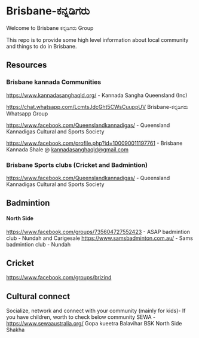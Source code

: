 # Brisbane-ಕನ್ನಡಿಗರು

Welcome to Brisbane ಕನ್ನಡಿಗರು Group

This repo is to provide some high level information about local community and things to do in Brisbane.

## Resources  

### Brisbane kannada Communities 

https://www.kannadasanghaqld.org/ - Kannada Sangha Queensland (Inc)

https://chat.whatsapp.com/LcmtsJdcGht5CWsCuuppUV  Brisbane-ಕನ್ನಡಿಗರು Whatsapp Group 

https://www.facebook.com/Queenslandkannadigas/ - Queensland Kannadigas Cultural and Sports Society

https://www.facebook.com/profile.php?id=100090011197761 - Brisbane Kannada Shale @ kannadasanghaqld@gmail.com


### Brisbane Sports clubs (Cricket and Badmintion) 
https://www.facebook.com/Queenslandkannadigas/ - Queensland Kannadigas Cultural and Sports Society

## Badmintion
#### North Side 
https://www.facebook.com/groups/735604727552423 - ASAP badmintion club - Nundah and Carigesale 
https://www.samsbadminton.com.au/ - Sams badmintion club - Nundah 


## Cricket
https://www.facebook.com/groups/brizind

## Cultural connect 
Socialize, network and connect with your community (mainly for kids)- If you have children, worth to check below community 
SEWA - https://www.sewaaustralia.org/
Gopa kueetra 
Balavihar 
BSK
North Side Shakha 



